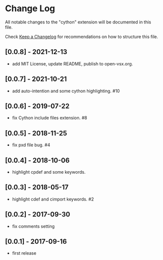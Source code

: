 # Change Log

All notable changes to the "cython" extension will be documented in this file.

Check [Keep a Changelog](http://keepachangelog.com/) for recommendations on how to structure this file.

## [0.0.8] - 2021-12-13
- add MIT License, update README, publish to open-vsx.org.

## [0.0.7] - 2021-10-21
- add auto-intention and some cython highlighting. #10

## [0.0.6] - 2019-07-22
- fix Cython include files extension. #8

## [0.0.5] - 2018-11-25
- fix pxd file bug. #4

## [0.0.4] - 2018-10-06
- highlight cpdef and some keywords.

## [0.0.3] - 2018-05-17
- highlight cdef and cimport keywords. #2

## [0.0.2] - 2017-09-30
- fix comments setting

## [0.0.1] - 2017-09-16
- first release
